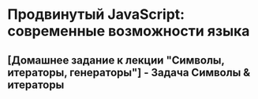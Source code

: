 # Продвинутый JavaScript: современные возможности языка
## [Домашнее задание к лекции "Символы, итераторы, генераторы"] - Задача Символы & итераторы
